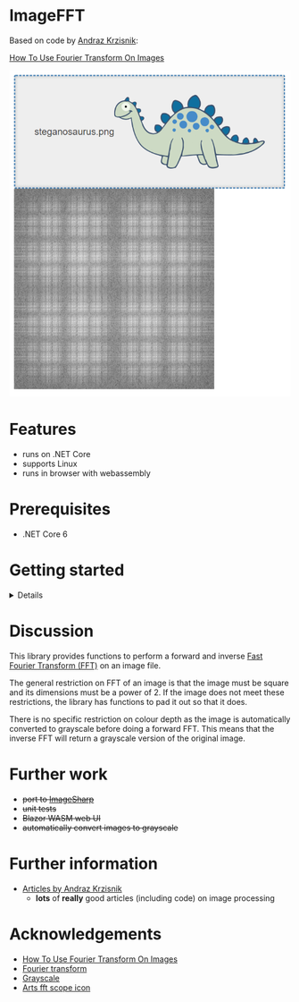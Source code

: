 # ImageFFT
Based on code by [Andraz Krzisnik](https://www.linkedin.com/in/andraz-krzisnik-517146128/):

[How To Use Fourier Transform On Images](https://epochabuse.com/fourier-transform/)

![screenshot](screenshot-ui-web.png)

# Features
* runs on .NET Core
* supports Linux
* runs in browser with webassembly

# Prerequisites
* .NET Core 6

# Getting started

<details>

```bash
git clone https://github.com/TrevorDArcyEvans/ImageFFT.git
cd ImageFFT/
dotnet restore
dotnet build
dotnet test
```

 ## Web UI
```bash
cd ImageFFT.UI.Web/
dotnet restore
dotnet build
dotnet run
```

open [ImageFFT](http://localhost:5194/)

</details>

# Discussion
This library provides functions to perform a forward and inverse
[Fast Fourier Transform (FFT)](https://en.wikipedia.org/wiki/Fast_Fourier_transform)
on an image file.

The general restriction on FFT of an image is that the image must be square
and its dimensions must be a power of 2.  If the image does not meet these
restrictions, the library has functions to pad it out so that it does.

There is no specific restriction on colour depth as the image is automatically
converted to grayscale before doing a forward FFT.  This means that the inverse
FFT will return a grayscale version of the original image.

# Further work
* ~~port to [ImageSharp](https://github.com/SixLabors/ImageSharp)~~
* ~~unit tests~~
* ~~Blazor WASM web UI~~
* ~~automatically convert images to grayscale~~

# Further information
* [Articles by Andraz Krzisnik](https://epochabuse.com/author/andrson311/)
  * **lots** of **really** good articles (including code) on image processing 

# Acknowledgements
* [How To Use Fourier Transform On Images](https://epochabuse.com/fourier-transform/)
* [Fourier transform](https://github.com/Frederoche/Fourier-transform)
* [Grayscale](https://en.wikipedia.org/wiki/Grayscale) 
* [Arts fft scope icon](https://iconarchive.com/show/tulliana-2-icons-by-umut-pulat/arts-fft-scope-icon.html) 
 
